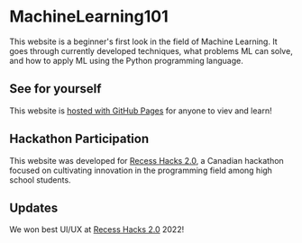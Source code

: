 # MachineLearning101

This website is a beginner's first look in the field of Machine Learning.
It goes through currently developed techniques, what problems ML can solve,
and how to apply ML using the Python programming language.

## See for yourself

This website is [hosted with GitHub Pages][1] for anyone to viev and learn!

## Hackathon Participation

This website was developed for [Recess Hacks 2.0][2], a Canadian hackathon
focused on cultivating innovation in the programming field among high school students.

## Updates

We won best UI/UX at [Recess Hacks 2.0][2] 2022!

[1]: https://musaaqeel.github.io/MachineLearning101/
[2]: https://recess-hacks-2022.devpost.com/
